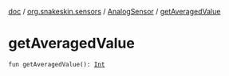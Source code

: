 [doc](../../index.md) / [org.snakeskin.sensors](../index.md) / [AnalogSensor](index.md) / [getAveragedValue](./get-averaged-value.md)

# getAveragedValue

`fun getAveragedValue(): `[`Int`](https://kotlinlang.org/api/latest/jvm/stdlib/kotlin/-int/index.html)